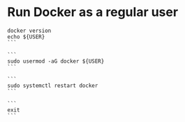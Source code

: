 # Run Docker as a regular user

````
docker version 
echo ${USER}
```

```
sudo usermod -aG docker ${USER}
```

```
sudo systemctl restart docker 
```

```
exit
``` 
